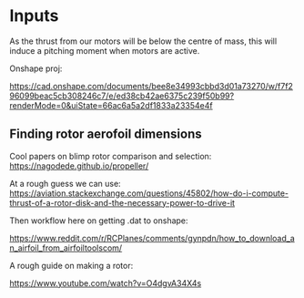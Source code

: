 # Inputs

As the thrust from our motors will be below the centre of mass,
this will induce a pitching moment when motors are active.

Onshape proj:

https://cad.onshape.com/documents/bee8e34993cbbd3d01a73270/w/f7f296099beac5cb308246c7/e/ed38cb42ae6375c239f50b99?renderMode=0&uiState=66ac6a5a2df1833a23354e4f

## Finding rotor aerofoil dimensions

Cool papers on blimp rotor comparison and selection:
https://nagodede.github.io/propeller/

At a rough guess we can use:
https://aviation.stackexchange.com/questions/45802/how-do-i-compute-thrust-of-a-rotor-disk-and-the-necessary-power-to-drive-it

Then workflow here on getting .dat to onshape:

https://www.reddit.com/r/RCPlanes/comments/gynpdn/how_to_download_an_airfoil_from_airfoiltoolscom/

A rough guide on making a rotor:

https://www.youtube.com/watch?v=O4dgvA34X4s
